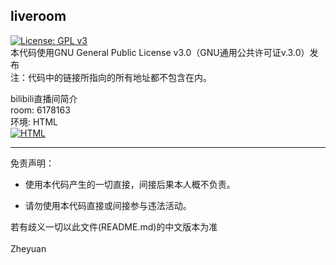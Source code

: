 ## liveroom
[![License: GPL v3](https://img.shields.io/badge/License-GPL%20v3-blue.svg)](https://www.gnu.org/licenses/gpl-3.0)<br>
本代码使用GNU General Public License v3.0（GNU通用公共许可证v.3.0）发布<br>
注：代码中的链接所指向的所有地址都不包含在内。<br>


bilibili直播间简介<br>
room: 6178163<br>
环境: HTML<br>
[![HTML](https://img.shields.io/badge/language-HTML-red.svg)](https://www.w3.org/html/)<br>

****

免责声明：

* 使用本代码产生的一切直接，间接后果本人概不负责。

* 请勿使用本代码直接或间接参与违法活动。

若有歧义一切以此文件(README.md)的中文版本为准<br>
<br>
Zheyuan
